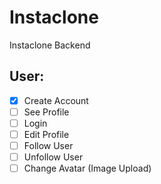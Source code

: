 # Instaclone

Instaclone Backend

## User:

-   [x] Create Account
-   [ ] See Profile
-   [ ] Login
-   [ ] Edit Profile
-   [ ] Follow User
-   [ ] Unfollow User
-   [ ] Change Avatar (Image Upload)
